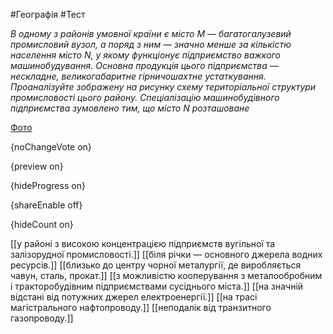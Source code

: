 #Географія #Тест

*В одному з районів умовної країни є місто М — багатогалузевий  промисловий вузол, а поряд з ним — значно менше за кількістю населення  місто N, у якому функціонує підприємство важкого машинобудування.  Основна продукція цього підприємства — нескладне, великогабаритне  гірничошахтне устаткування. Проаналізуйте зображену на рисунку схему  територіальної структури промисловості цього району. Спеціалізацію машинобудівного підприємства зумовлено тим, що місто N  розташоване*

[Фото](https://zno.osvita.ua//doc/images/znotest/25/2552/1_52.jpg)

{noChangeVote on}

{preview on}

{hideProgress on}

{shareEnable off}

{hideCount on}

[[у районі з високою концентрацією підприємств вугільної та залізорудної промисловості.]]
[[біля річки — основного джерела водних ресурсів.]]
[[близько до центру чорної металургії, де виробляється чавун, сталь, прокат.]]
[[з можливістю кооперування з металообробним і тракторобудівним підприємствами сусіднього міста.]]
[[на значній відстані від потужних джерел електроенергії.]]
[[на трасі магістрального нафтопроводу.]]
[[неподалік від транзитного газопроводу.]]
